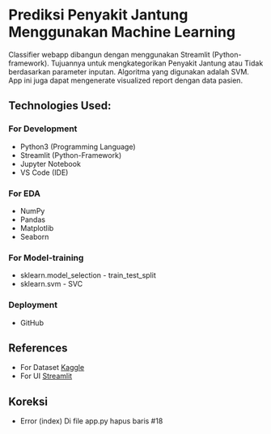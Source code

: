 # **Prediksi Penyakit Jantung Menggunakan Machine Learning**

Classifier webapp dibangun dengan menggunakan Streamlit (Python-framework). Tujuannya untuk mengkategorikan Penyakit Jantung atau Tidak berdasarkan parameter inputan. Algoritma yang digunakan adalah SVM. App ini juga dapat mengenerate visualized report dengan data pasien.

## **Technologies Used:**

### For Development

- Python3 (Programming Language)
- Streamlit (Python-Framework)
- Jupyter Notebook
- VS Code (IDE)

### For EDA

- NumPy
- Pandas
- Matplotlib
- Seaborn

### For Model-training

- sklearn.model_selection - train_test_split
- sklearn.svm - SVC

### Deployment

- GitHub

## References

- For Dataset [Kaggle](https://www.kaggle.com/)
- For UI [Streamlit](https://streamlit.io/)

## Koreksi

- Error (index)
  Di file app.py hapus baris #18
